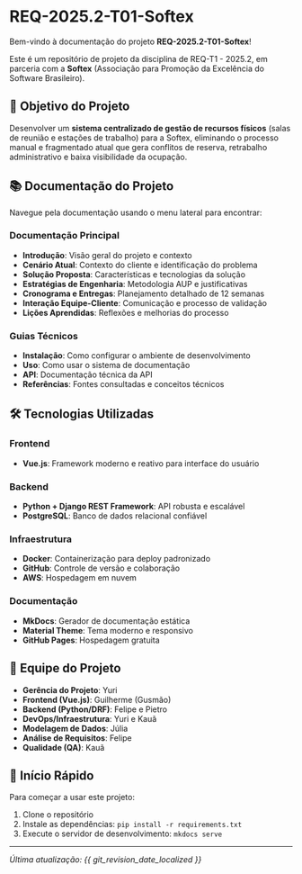# REQ-2025.2-T01-Softex

Bem-vindo à documentação do projeto **REQ-2025.2-T01-Softex**!

Este é um repositório de projeto da disciplina de REQ-T1 - 2025.2, em parceria com a **Softex** (Associação para Promoção da Excelência do Software Brasileiro).

## 🎯 Objetivo do Projeto

Desenvolver um **sistema centralizado de gestão de recursos físicos** (salas de reunião e estações de trabalho) para a Softex, eliminando o processo manual e fragmentado atual que gera conflitos de reserva, retrabalho administrativo e baixa visibilidade da ocupação.

## 📚 Documentação do Projeto

Navegue pela documentação usando o menu lateral para encontrar:

### Documentação Principal
- **Introdução**: Visão geral do projeto e contexto
- **Cenário Atual**: Contexto do cliente e identificação do problema
- **Solução Proposta**: Características e tecnologias da solução
- **Estratégias de Engenharia**: Metodologia AUP e justificativas
- **Cronograma e Entregas**: Planejamento detalhado de 12 semanas
- **Interação Equipe-Cliente**: Comunicação e processo de validação
- **Lições Aprendidas**: Reflexões e melhorias do processo

### Guias Técnicos
- **Instalação**: Como configurar o ambiente de desenvolvimento
- **Uso**: Como usar o sistema de documentação
- **API**: Documentação técnica da API
- **Referências**: Fontes consultadas e conceitos técnicos

## 🛠️ Tecnologias Utilizadas

### Frontend
- **Vue.js**: Framework moderno e reativo para interface do usuário

### Backend  
- **Python + Django REST Framework**: API robusta e escalável
- **PostgreSQL**: Banco de dados relacional confiável

### Infraestrutura
- **Docker**: Containerização para deploy padronizado
- **GitHub**: Controle de versão e colaboração
- **AWS**: Hospedagem em nuvem

### Documentação
- **MkDocs**: Gerador de documentação estática
- **Material Theme**: Tema moderno e responsivo
- **GitHub Pages**: Hospedagem gratuita

## 👥 Equipe do Projeto

- **Gerência do Projeto**: Yuri
- **Frontend (Vue.js)**: Guilherme (Gusmão)
- **Backend (Python/DRF)**: Felipe e Pietro
- **DevOps/Infraestrutura**: Yuri e Kauã
- **Modelagem de Dados**: Júlia
- **Análise de Requisitos**: Felipe
- **Qualidade (QA)**: Kauã

## 🚀 Início Rápido

Para começar a usar este projeto:

1. Clone o repositório
2. Instale as dependências: `pip install -r requirements.txt`
3. Execute o servidor de desenvolvimento: `mkdocs serve`

---

*Última atualização: {{ git_revision_date_localized }}*
